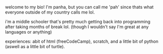 welcome to my bio! I'm panha, but you can call me 'pah' since thats what everyone outside of my country calls me lol.

i'm a middle schooler that's pretty much getting back into programming after taking months of break lol. (though I wouldn't say I'm great at any languages or anything)

experiences: abit of html (freeCodeCamp), scratch, and a little bit of python (aswell as a little bit of turtle).
